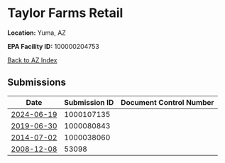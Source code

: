 # Taylor Farms Retail

**Location:** Yuma, AZ

**EPA Facility ID:** 100000204753

[Back to AZ Index](../../index.md)

## Submissions

| Date | Submission ID | Document Control Number |
|------|--------------|-------------------------|
| [2024-06-19](submissions/1000107135.md) | 1000107135 |  |
| [2019-06-30](submissions/1000080843.md) | 1000080843 |  |
| [2014-07-02](submissions/1000038060.md) | 1000038060 |  |
| [2008-12-08](submissions/53098.md) | 53098 |  |
